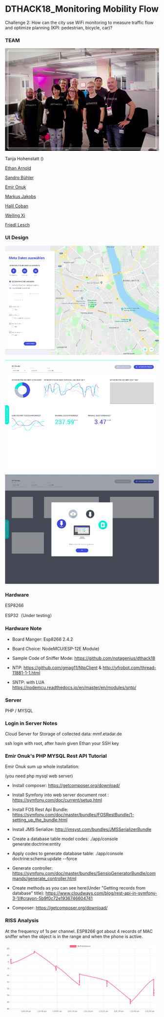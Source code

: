 # DTHACK18_Monitoring Mobility Flow 
Challenge 2: How can the city use WiFi monitoring to measure traffic flow and optimize planning (KPI: pedestrian, bicycle, car)?

### TEAM

![TEAM](https://raw.githubusercontent.com/notagenius/DTHACK18_MMF/master/doc/3cover.png)

Tanja Hohenstatt ()

[Ethan Arnold](https://github.com/arnolde)

[Sandro Bühler](https://github.com/Sandro199)

[Emir Onuk](https://github.com/e-onux)

[Markus Jakobs](https://github.com/e-onux)

[Halil Coban](https://github.com/Halil234)

[Weiling Xi](https://github.com/notagenius)

[Friedl Lesch](https://github.com/Flesch-04-18)

### UI Design
![Page1](https://raw.githubusercontent.com/notagenius/DTHACK18_MMF/master/doc/Page1.png)

![Page2](https://raw.githubusercontent.com/notagenius/DTHACK18_MMF/master/doc/Page3.png)

![Page3](https://raw.githubusercontent.com/notagenius/DTHACK18_MMF/master/doc/Page2.png)

### Hardware
ESP8266

ESP32（Under testing） 

### Hardware Note
- Board Manger: Esp8266 2.4.2

- Board Choice: NodeMCU(ESP-12E Module)

- Sample Code of Sniffer Mode: https://github.com/notagenius/dthack18

- NTP: https://github.com/gmag11/NtpClient & http://yfrobot.com/thread-11881-1-1.html

- SNTP: with LUA https://nodemcu.readthedocs.io/en/master/en/modules/sntp/

### Server
PHP / MYSQL 

### Login in Server Notes 
Cloud Server for Storage of collected data: mmf.etadar.de

ssh login with root, after havin given Ethan your SSH key

### Emir Onuk's PHP MYSQL Rest API Tutorial
Emir Onuk sum up whole installation:

(you need php mysql web server)

- Install composer: https://getcomposer.org/download/

- Install Symfony into web server document root : https://symfony.com/doc/current/setup.html

- Install FOS Rest Api Bundle: https://symfony.com/doc/master/bundles/FOSRestBundle/1-setting_up_the_bundle.html

- Install JMS Serialize: http://jmsyst.com/bundles/JMSSerializerBundle

- Create a database table model codes: ./app/console generate:doctrine:entity

- Apply codes to generate database table: ./app/console doctrine:schema:update --force

- Generate controller: https://symfony.com/doc/master/bundles/SensioGeneratorBundle/commands/generate_controller.html

- Create methods as you can see here(Under "Getting records from database" title): https://www.cloudways.com/blog/rest-api-in-symfony-3-1/#crayon-5b9f0c72e1936746604741

- Composer: https://getcomposer.org/download/

### RISS Analysis

At the frequency of 1s per channel. ESP8266 got about 4 records of MAC sniffer when the object is in the range and when the phone is active. 

![Page3](https://raw.githubusercontent.com/notagenius/DTHACK18_MMF/master/doc/RISS_Chart.png?token=AaT2s1EQLUkzQ6sXIs1JrtkbdquFy4Qtks5bqSdjwA%3D%3D)

